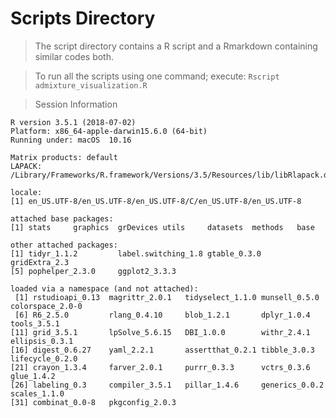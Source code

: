 # Scripts Directory
> The script directory contains a R script and a Rmarkdown containing similar codes both.

> To run all the scripts using one command;
execute: `Rscript admixture_visualization.R`

> Session Information 
```
R version 3.5.1 (2018-07-02)
Platform: x86_64-apple-darwin15.6.0 (64-bit)
Running under: macOS  10.16

Matrix products: default
LAPACK: /Library/Frameworks/R.framework/Versions/3.5/Resources/lib/libRlapack.dylib

locale:
[1] en_US.UTF-8/en_US.UTF-8/en_US.UTF-8/C/en_US.UTF-8/en_US.UTF-8

attached base packages:
[1] stats     graphics  grDevices utils     datasets  methods   base     

other attached packages:
[1] tidyr_1.1.2         label.switching_1.8 gtable_0.3.0        gridExtra_2.3      
[5] pophelper_2.3.0     ggplot2_3.3.3      

loaded via a namespace (and not attached):
 [1] rstudioapi_0.13  magrittr_2.0.1   tidyselect_1.1.0 munsell_0.5.0    colorspace_2.0-0
 [6] R6_2.5.0         rlang_0.4.10     blob_1.2.1       dplyr_1.0.4      tools_3.5.1     
[11] grid_3.5.1       lpSolve_5.6.15   DBI_1.0.0        withr_2.4.1      ellipsis_0.3.1  
[16] digest_0.6.27    yaml_2.2.1       assertthat_0.2.1 tibble_3.0.3     lifecycle_0.2.0 
[21] crayon_1.3.4     farver_2.0.1     purrr_0.3.3      vctrs_0.3.6      glue_1.4.2      
[26] labeling_0.3     compiler_3.5.1   pillar_1.4.6     generics_0.0.2   scales_1.1.0    
[31] combinat_0.0-8   pkgconfig_2.0.3 
```
